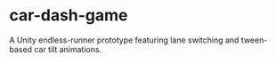 # car-dash-game
A Unity endless-runner prototype featuring lane switching and tween-based car tilt animations.

